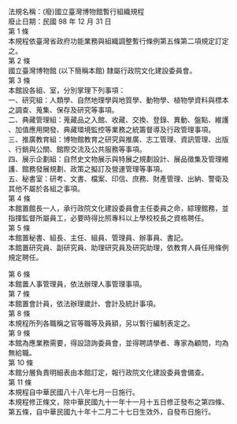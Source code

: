 法規名稱：(廢)國立臺灣博物館暫行組織規程  
廢止日期：民國 98 年 12 月 31 日  
第 1 條  
本規程依臺灣省政府功能業務與組織調整暫行條例第五條第二項規定訂定  
之。  
第 2 條  
國立臺灣博物館 (以下簡稱本館) 隸屬行政院文化建設委員會。  
第 3 條  
本館設各組、室，分別掌理下列事項：  
一、研究組：人類學、自然地理學與地質學、動物學、植物學資料與標本  
之調查、蒐集、保存及研究等事項。  
二、典藏管理組：蒐藏品之入館、收藏、交換、登錄、異動、盤點、維護  
、加值應用開發、典藏環境監控等業務之統籌督導及行政管理事項。  
三、推廣教育組：博物館教育之研究與推廣、志工管理、資訊管理、出版  
、行銷與公關、館際交流及公共服務等事項。  
四、展示企劃組：自然史文物展示與特展之規劃設計、展品徵集及管理維  
護、館務發展規劃、政策之擬訂及營運管理等事項。  
五、秘書室：研考、文書、檔案、印信、庶務、財產管理、出納、警衛及  
其他不屬於各組之事項。  
第 4 條  
本館置館長一人，承行政院文化建設委員會主任委員之命，綜理館務，並  
指揮監督所屬員工，必要時得比照專科以上學校校長之資格聘任。  
第 5 條  
本館置秘書、組長、主任、組員、管理員、辦事員、書記。  
本館置研究員、副研究員、助理研究員及研究助理，依教育人員任用條例  
規定聘任。  


第 6 條  
本館置人事管理員，依法辦理人事管理事項。  
第 7 條  
本館置會計員，依法辦理歲計、會計及統計事項。  
第 8 條  
本規程所列各職稱之官等職等及員額，另以暫行編制表定之。  
第 9 條  
本館為應業務需要，得設諮詢委員會，並得聘請學者、專家為顧問，均為  
無給職。  
第 10 條  
本館分層負責明細表由本館訂定，報行政院文化建設委員會備查。  
第 11 條  
本規程自中華民國八十八年七月一日施行。  
本規程修正條文，除中華民國九十一年十一月十五日修正發布之第四條、  
第五條，自中華民國九十年十二月二十七日生效外，自發布日施行。  


